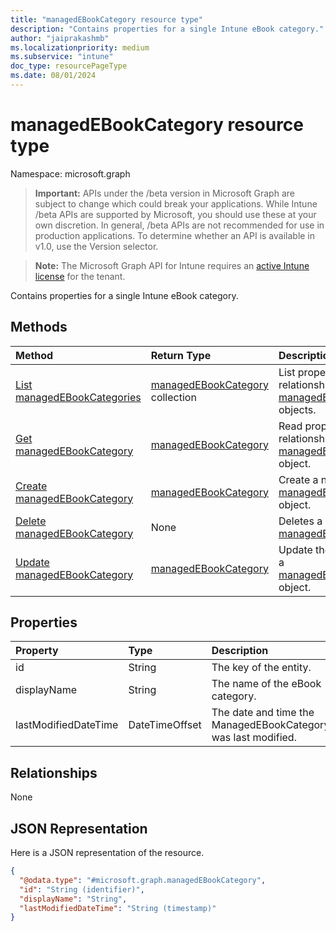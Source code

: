 ```yaml
---
title: "managedEBookCategory resource type"
description: "Contains properties for a single Intune eBook category."
author: "jaiprakashmb"
ms.localizationpriority: medium
ms.subservice: "intune"
doc_type: resourcePageType
ms.date: 08/01/2024
---
```


# managedEBookCategory resource type

Namespace: microsoft.graph

> **Important:** APIs under the /beta version in Microsoft Graph are subject to change which could break your applications. While Intune /beta APIs are supported by Microsoft, you should use these at your own discretion. In general, /beta APIs are not recommended for use in production applications. To determine whether an API is available in v1.0, use the Version selector.

> **Note:** The Microsoft Graph API for Intune requires an [active Intune license](https://go.microsoft.com/fwlink/?linkid=839381) for the tenant.

Contains properties for a single Intune eBook category.

## Methods
|Method|Return Type|Description|
|:---|:---|:---|
|[List managedEBookCategories](../api/intune-books-managedebookcategory-list.md)|[managedEBookCategory](../resources/intune-books-managedebookcategory.md) collection|List properties and relationships of the [managedEBookCategory](../resources/intune-books-managedebookcategory.md) objects.|
|[Get managedEBookCategory](../api/intune-books-managedebookcategory-get.md)|[managedEBookCategory](../resources/intune-books-managedebookcategory.md)|Read properties and relationships of the [managedEBookCategory](../resources/intune-books-managedebookcategory.md) object.|
|[Create managedEBookCategory](../api/intune-books-managedebookcategory-create.md)|[managedEBookCategory](../resources/intune-books-managedebookcategory.md)|Create a new [managedEBookCategory](../resources/intune-books-managedebookcategory.md) object.|
|[Delete managedEBookCategory](../api/intune-books-managedebookcategory-delete.md)|None|Deletes a [managedEBookCategory](../resources/intune-books-managedebookcategory.md).|
|[Update managedEBookCategory](../api/intune-books-managedebookcategory-update.md)|[managedEBookCategory](../resources/intune-books-managedebookcategory.md)|Update the properties of a [managedEBookCategory](../resources/intune-books-managedebookcategory.md) object.|

## Properties
|Property|Type|Description|
|:---|:---|:---|
|id|String|The key of the entity.|
|displayName|String|The name of the eBook category.|
|lastModifiedDateTime|DateTimeOffset|The date and time the ManagedEBookCategory was last modified.|

## Relationships
None

## JSON Representation
Here is a JSON representation of the resource.
<!-- {
  "blockType": "resource",
  "keyProperty": "id",
  "@odata.type": "microsoft.graph.managedEBookCategory"
}
-->
``` json
{
  "@odata.type": "#microsoft.graph.managedEBookCategory",
  "id": "String (identifier)",
  "displayName": "String",
  "lastModifiedDateTime": "String (timestamp)"
}
```